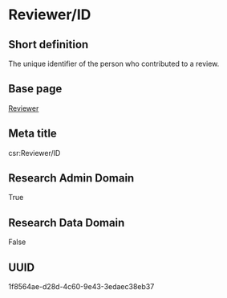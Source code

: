 # Reviewer/ID
## Short definition
The unique identifier of the person who contributed to a review.
## Base page
[Reviewer](../Objects/Reviewer.md)
## Meta title
csr:Reviewer/ID
## Research Admin Domain
True
## Research Data Domain
False
## UUID
1f8564ae-d28d-4c60-9e43-3edaec38eb37
